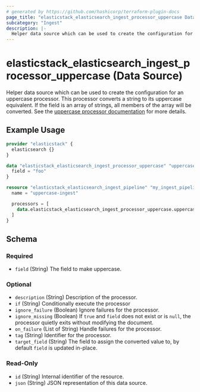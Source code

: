 ```yaml
---
# generated by https://github.com/hashicorp/terraform-plugin-docs
page_title: "elasticstack_elasticsearch_ingest_processor_uppercase Data Source - terraform-provider-elasticstack"
subcategory: "Ingest"
description: |-
  Helper data source which can be used to create the configuration for an uppercase processor. This processor converts a string to its uppercase equivalent. If the field is an array of strings, all members of the array will be converted. See the uppercase processor documentation https://www.elastic.co/guide/en/elasticsearch/reference/current/uppercase-processor.html for more details.
---
```


# elasticstack_elasticsearch_ingest_processor_uppercase (Data Source)

Helper data source which can be used to create the configuration for an uppercase processor. This processor converts a string to its uppercase equivalent. If the field is an array of strings, all members of the array will be converted. See the [uppercase processor documentation](https://www.elastic.co/guide/en/elasticsearch/reference/current/uppercase-processor.html) for more details.

## Example Usage

```terraform
provider "elasticstack" {
  elasticsearch {}
}

data "elasticstack_elasticsearch_ingest_processor_uppercase" "uppercase" {
  field = "foo"
}

resource "elasticstack_elasticsearch_ingest_pipeline" "my_ingest_pipeline" {
  name = "uppercase-ingest"

  processors = [
    data.elasticstack_elasticsearch_ingest_processor_uppercase.uppercase.json
  ]
}
```

<!-- schema generated by tfplugindocs -->
## Schema

### Required

- `field` (String) The field to make uppercase.

### Optional

- `description` (String) Description of the processor.
- `if` (String) Conditionally execute the processor
- `ignore_failure` (Boolean) Ignore failures for the processor.
- `ignore_missing` (Boolean) If `true` and `field` does not exist or is `null`, the processor quietly exits without modifying the document.
- `on_failure` (List of String) Handle failures for the processor.
- `tag` (String) Identifier for the processor.
- `target_field` (String) The field to assign the converted value to, by default `field` is updated in-place.

### Read-Only

- `id` (String) Internal identifier of the resource.
- `json` (String) JSON representation of this data source.
